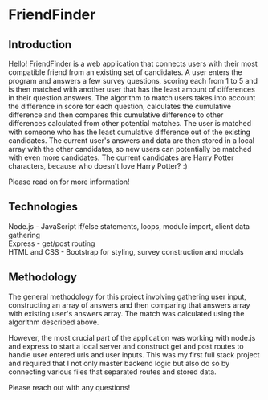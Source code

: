 # FriendFinder

## Introduction
Hello! FriendFinder is a web application that connects users with their most compatible friend from an existing set of candidates. A user enters the program and answers a few survey questions, scoring each from 1 to 5 and is then matched with another user that has the least amount of differences in their question answers. The algorithm to match users takes into account the difference in score for each question, calculates the cumulative difference and then compares this cumulative difference to other differences calculated from other potential matches. The user is matched with someone who has the least cumulative difference out of the existing candidates. The current user's answers and data are then stored in a local array with the other candidates, so new users can potentially be matched with even more candidates. The current candidates are Harry Potter characters, because who doesn't love Harry Potter? :)

Please read on for more information!

## Technologies
Node.js - JavaScript if/else statements, loops, module import, client data gathering<br/>
Express - get/post routing<br/>
HTML and CSS - Bootstrap for styling, survey construction and modals


## Methodology 
The general methodology for this project involving gathering user input, constructing an array of answers and then comparing that answers array with existing user's answers array. The match was calculated using the algorithm described above. 

However, the most crucial part of the application was working with node.js and express to start a local server and construct get and post routes to handle user entered urls and user inputs. This was my first full stack project and required that I not only master backend logic but also do so by connecting various files that separated routes and stored data. 

Please reach out with any questions!
